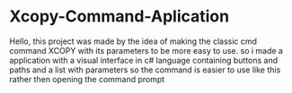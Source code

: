  # Xcopy-Command-Aplication
Hello, this project was made by the idea of making the classic cmd command XCOPY with its parameters to be more easy to use.
so i made a application with a visual interface in c# language containing buttons and paths and a list with parameters so the command is easier to use 
like this rather then opening the command prompt
